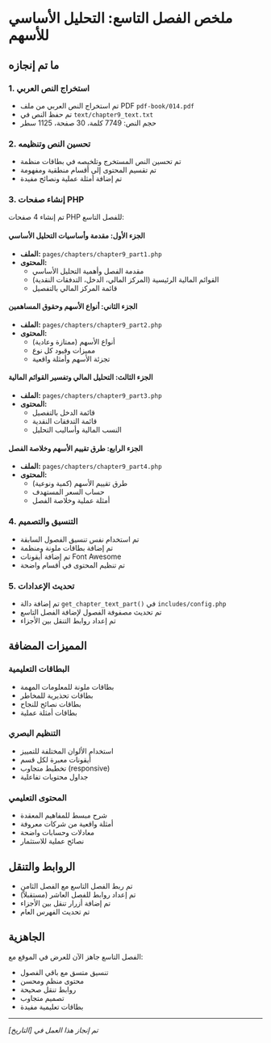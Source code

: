 # ملخص الفصل التاسع: التحليل الأساسي للأسهم

## ما تم إنجازه

### 1. استخراج النص العربي

-   تم استخراج النص العربي من ملف PDF `pdf-book/014.pdf`
-   تم حفظ النص في `text/chapter9_text.txt`
-   حجم النص: 7749 كلمة، 30 صفحة، 1125 سطر

### 2. تحسين النص وتنظيمه

-   تم تحسين النص المستخرج وتلخيصه في بطاقات منظمة
-   تم تقسيم المحتوى إلى أقسام منطقية ومفهومة
-   تم إضافة أمثلة عملية ونصائح مفيدة

### 3. إنشاء صفحات PHP

تم إنشاء 4 صفحات PHP للفصل التاسع:

#### الجزء الأول: مقدمة وأساسيات التحليل الأساسي

-   **الملف:** `pages/chapters/chapter9_part1.php`
-   **المحتوى:**
    -   مقدمة الفصل وأهمية التحليل الأساسي
    -   القوائم المالية الرئيسية (المركز المالي، الدخل، التدفقات النقدية)
    -   قائمة المركز المالي بالتفصيل

#### الجزء الثاني: أنواع الأسهم وحقوق المساهمين

-   **الملف:** `pages/chapters/chapter9_part2.php`
-   **المحتوى:**
    -   أنواع الأسهم (ممتازة وعادية)
    -   مميزات وقيود كل نوع
    -   تجزئة الأسهم وأمثلة واقعية

#### الجزء الثالث: التحليل المالي وتفسير القوائم المالية

-   **الملف:** `pages/chapters/chapter9_part3.php`
-   **المحتوى:**
    -   قائمة الدخل بالتفصيل
    -   قائمة التدفقات النقدية
    -   النسب المالية وأساليب التحليل

#### الجزء الرابع: طرق تقييم الأسهم وخلاصة الفصل

-   **الملف:** `pages/chapters/chapter9_part4.php`
-   **المحتوى:**
    -   طرق تقييم الأسهم (كمية ونوعية)
    -   حساب السعر المستهدف
    -   أمثلة عملية وخلاصة الفصل

### 4. التنسيق والتصميم

-   تم استخدام نفس تنسيق الفصول السابقة
-   تم إضافة بطاقات ملونة ومنظمة
-   تم إضافة أيقونات Font Awesome
-   تم تنظيم المحتوى في أقسام واضحة

### 5. تحديث الإعدادات

-   تم إضافة دالة `get_chapter_text_part()` في `includes/config.php`
-   تم تحديث مصفوفة الفصول لإضافة الفصل التاسع
-   تم إعداد روابط التنقل بين الأجزاء

## المميزات المضافة

### البطاقات التعليمية

-   بطاقات ملونة للمعلومات المهمة
-   بطاقات تحذيرية للمخاطر
-   بطاقات نصائح للنجاح
-   بطاقات أمثلة عملية

### التنظيم البصري

-   استخدام الألوان المختلفة للتمييز
-   أيقونات معبرة لكل قسم
-   تخطيط متجاوب (responsive)
-   جداول محتويات تفاعلية

### المحتوى التعليمي

-   شرح مبسط للمفاهيم المعقدة
-   أمثلة واقعية من شركات معروفة
-   معادلات وحسابات واضحة
-   نصائح عملية للاستثمار

## الروابط والتنقل

-   تم ربط الفصل التاسع مع الفصل الثامن
-   تم إعداد روابط للفصل العاشر (مستقبلاً)
-   تم إضافة أزرار تنقل بين الأجزاء
-   تم تحديث الفهرس العام

## الجاهزية

الفصل التاسع جاهز الآن للعرض في الموقع مع:

-   تنسيق متسق مع باقي الفصول
-   محتوى منظم ومحسن
-   روابط تنقل صحيحة
-   تصميم متجاوب
-   بطاقات تعليمية مفيدة

---

_تم إنجاز هذا العمل في [التاريخ]_
